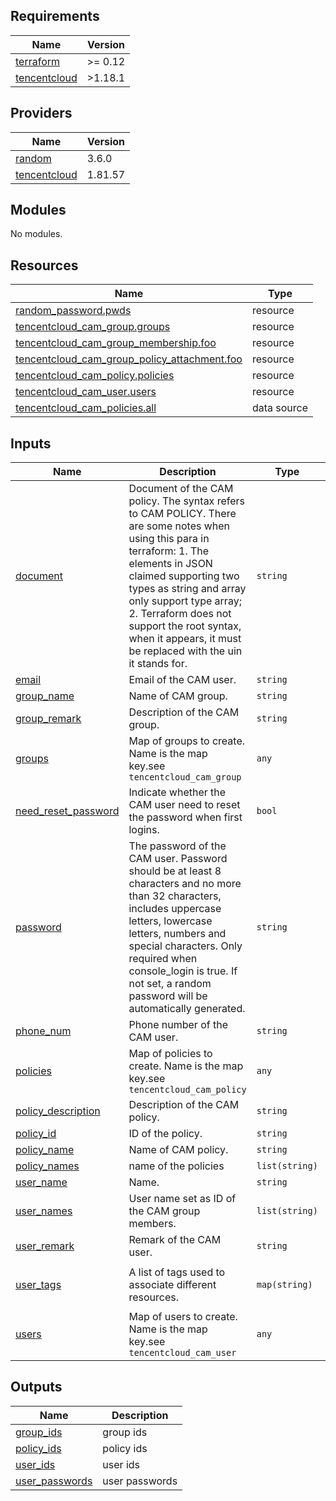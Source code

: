 <!-- BEGIN_TF_DOCS -->
## Requirements

| Name | Version |
|------|---------|
| <a name="requirement_terraform"></a> [terraform](#requirement\_terraform) | >= 0.12 |
| <a name="requirement_tencentcloud"></a> [tencentcloud](#requirement\_tencentcloud) | >1.18.1 |

## Providers

| Name | Version |
|------|---------|
| <a name="provider_random"></a> [random](#provider\_random) | 3.6.0 |
| <a name="provider_tencentcloud"></a> [tencentcloud](#provider\_tencentcloud) | 1.81.57 |

## Modules

No modules.

## Resources

| Name | Type |
|------|------|
| [random_password.pwds](https://registry.terraform.io/providers/hashicorp/random/latest/docs/resources/password) | resource |
| [tencentcloud_cam_group.groups](https://registry.terraform.io/providers/tencentcloudstack/tencentcloud/latest/docs/resources/cam_group) | resource |
| [tencentcloud_cam_group_membership.foo](https://registry.terraform.io/providers/tencentcloudstack/tencentcloud/latest/docs/resources/cam_group_membership) | resource |
| [tencentcloud_cam_group_policy_attachment.foo](https://registry.terraform.io/providers/tencentcloudstack/tencentcloud/latest/docs/resources/cam_group_policy_attachment) | resource |
| [tencentcloud_cam_policy.policies](https://registry.terraform.io/providers/tencentcloudstack/tencentcloud/latest/docs/resources/cam_policy) | resource |
| [tencentcloud_cam_user.users](https://registry.terraform.io/providers/tencentcloudstack/tencentcloud/latest/docs/resources/cam_user) | resource |
| [tencentcloud_cam_policies.all](https://registry.terraform.io/providers/tencentcloudstack/tencentcloud/latest/docs/data-sources/cam_policies) | data source |

## Inputs

| Name | Description | Type | Default | Required |
|------|-------------|------|---------|:--------:|
| <a name="input_document"></a> [document](#input\_document) | Document of the CAM policy. The syntax refers to CAM POLICY. There are some notes when using this para in terraform: 1. The elements in JSON claimed supporting two types as string and array only support type array; 2. Terraform does not support the root syntax, when it appears, it must be replaced with the uin it stands for. | `string` | `""` | no |
| <a name="input_email"></a> [email](#input\_email) | Email of the CAM user. | `string` | `""` | no |
| <a name="input_group_name"></a> [group\_name](#input\_group\_name) | Name of CAM group. | `string` | `""` | no |
| <a name="input_group_remark"></a> [group\_remark](#input\_group\_remark) | Description of the CAM group. | `string` | `""` | no |
| <a name="input_groups"></a> [groups](#input\_groups) | Map of groups to create. Name is the map key.see `tencentcloud_cam_group` | `any` | `{}` | no |
| <a name="input_need_reset_password"></a> [need\_reset\_password](#input\_need\_reset\_password) | Indicate whether the CAM user need to reset the password when first logins. | `bool` | `false` | no |
| <a name="input_password"></a> [password](#input\_password) | The password of the CAM user. Password should be at least 8 characters and no more than 32 characters, includes uppercase letters, lowercase letters, numbers and special characters. Only required when console\_login is true. If not set, a random password will be automatically generated. | `string` | `""` | no |
| <a name="input_phone_num"></a> [phone\_num](#input\_phone\_num) | Phone number of the CAM user. | `string` | `""` | no |
| <a name="input_policies"></a> [policies](#input\_policies) | Map of policies to create. Name is the map key.see `tencentcloud_cam_policy` | `any` | `{}` | no |
| <a name="input_policy_description"></a> [policy\_description](#input\_policy\_description) | Description of the CAM policy. | `string` | `""` | no |
| <a name="input_policy_id"></a> [policy\_id](#input\_policy\_id) | ID of the policy. | `string` | `""` | no |
| <a name="input_policy_name"></a> [policy\_name](#input\_policy\_name) | Name of CAM policy. | `string` | `""` | no |
| <a name="input_policy_names"></a> [policy\_names](#input\_policy\_names) | name of the policies | `list(string)` | `[]` | no |
| <a name="input_user_name"></a> [user\_name](#input\_user\_name) | Name. | `string` | `""` | no |
| <a name="input_user_names"></a> [user\_names](#input\_user\_names) | User name set as ID of the CAM group members. | `list(string)` | `[]` | no |
| <a name="input_user_remark"></a> [user\_remark](#input\_user\_remark) | Remark of the CAM user. | `string` | `""` | no |
| <a name="input_user_tags"></a> [user\_tags](#input\_user\_tags) | A list of tags used to associate different resources. | `map(string)` | <pre>{<br>  "created": "terraform-test"<br>}</pre> | no |
| <a name="input_users"></a> [users](#input\_users) | Map of users to create. Name is the map key.see `tencentcloud_cam_user` | `any` | `{}` | no |

## Outputs

| Name | Description |
|------|-------------|
| <a name="output_group_ids"></a> [group\_ids](#output\_group\_ids) | group ids |
| <a name="output_policy_ids"></a> [policy\_ids](#output\_policy\_ids) | policy ids |
| <a name="output_user_ids"></a> [user\_ids](#output\_user\_ids) | user ids |
| <a name="output_user_passwords"></a> [user\_passwords](#output\_user\_passwords) | user passwords |
<!-- END_TF_DOCS -->